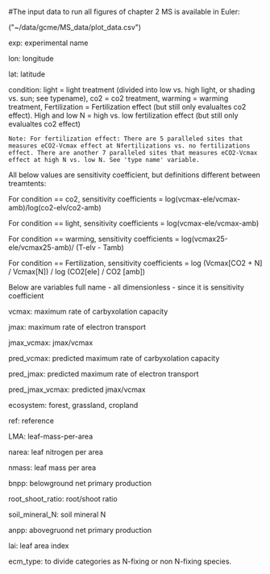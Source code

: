 #The input data to run all figures of chapter 2 MS is available in Euler:

("~/data/gcme/MS_data/plot_data.csv")


exp: experimental name

lon: longitude

lat: latitude

condition: light = light treatment (divided into low vs. high light, or shading vs. sun; see typename), co2 = co2 treatment, warming  = warming treatment, Fertilization = Fertilization effect (but still only evalualtes co2 effect). High and low N = high vs. low fertilization effect (but still only evalualtes co2 effect)

	Note: For fertilization effect: There are 5 paralleled sites that measures eCO2-Vcmax effect at Nfertilizations vs. no fertilizations effect. There are another 7 paralleled sites that measures eCO2-Vcmax effect at high N vs. low N. See 'type name' variable.



All below values are sensitivity coefficient, but definitions different between treamtents: 

For condition == co2, sensitivity coefficients = log(vcmax-ele/vcmax-amb)/log(co2-elv/co2-amb)

For condition == light, sensitivity coefficients = log(vcmax-ele/vcmax-amb)

For condition == warming, sensitivity coefficients = log(vcmax25-ele/vcmax25-amb)/ (T-elv - Tamb)

For condition == Fertilization, sensitivity coefficients = log (Vcmax[CO2 + N] / Vcmax[N]) / log (CO2[ele] / CO2 [amb]) 

Below are variables full name - all dimensionless - since it is sensitivity coefficient

vcmax: maximum rate of carbyxolation capacity

jmax: maximum rate of electron transport

jmax_vcmax: jmax/vcmax

pred_vcmax: predicted maximum rate of carbyxolation capacity

pred_jmax: predicted maximum rate of electron transport
 
pred_jmax_vcmax: predicted jmax/vcmax

ecosystem: forest, grassland, cropland

ref: reference

LMA: leaf-mass-per-area

narea: leaf nitrogen per area

nmass: leaf mass per area

bnpp: belowground net primary production

root_shoot_ratio: root/shoot ratio

soil_mineral_N: soil mineral N

anpp: abovegruond net primary production

lai: leaf area index

ecm_type: to divide categories as N-fixing or non N-fixing species.
